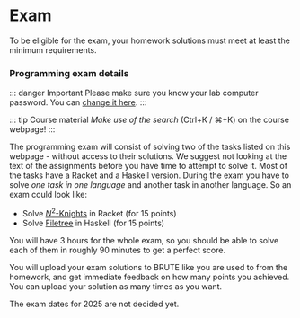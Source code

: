 # Exam

To be eligible for the exam, your homework solutions must meet at least the minimum requirements.


### Programming exam details

::: danger Important
Please make sure you know your lab computer password. You can [change it
here](https://www.felk.cvut.cz/labpass/).
:::

::: tip Course material
*Make use of the search* (Ctrl+K / ⌘+K) on the course webpage!
:::

The programming exam will consist of solving two of the tasks listed on this webpage - without access to their solutions. We suggest not looking at the text of the assignments before you have time to attempt to solve it. Most of the tasks have a Racket and a Haskell version. During the exam you have to solve *one task in one language* and another task in another language. So an exam could look like:

- Solve [$N^2$-Knights](/exams/minesweeper/) in Racket (for 15 points)
- Solve [Filetree](/exams/filetree/) in Haskell (for 15 points)

You will have 3 hours for the whole exam, so you should be able to solve each of them in roughly 90
minutes to get a perfect score.

You will upload your exam solutions to BRUTE like you are used to from the homework, and get
immediate feedback on how many points you achieved. You can upload your solution as many times as
you want.

The exam dates for 2025 are not decided yet.